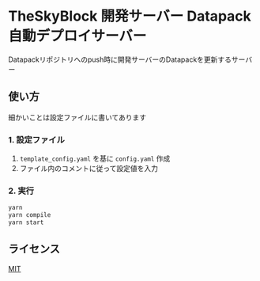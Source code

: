 # TheSkyBlock 開発サーバー Datapack自動デプロイサーバー

Datapackリポジトリへのpush時に開発サーバーのDatapackを更新するサーバー

## 使い方

細かいことは設定ファイルに書いてあります

### 1. 設定ファイル

1. `template_config.yaml` を基に `config.yaml` 作成
1. ファイル内のコメントに従って設定値を入力

### 2. 実行

```sh
yarn
yarn compile
yarn start
```

## ライセンス

[MIT](/LICENSE)
